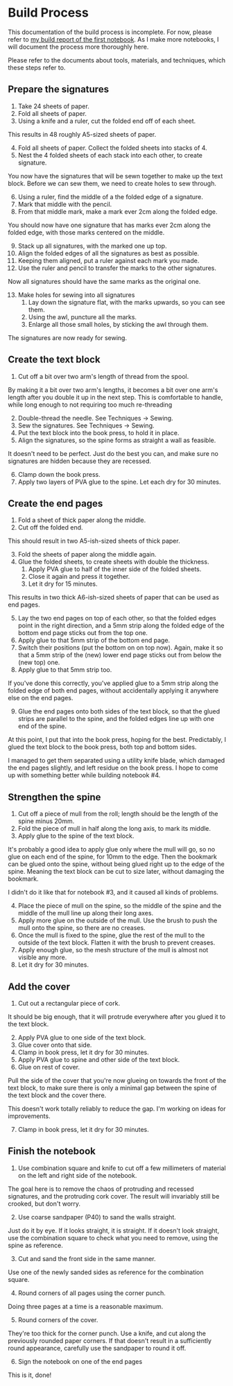 # Build Process

This documentation of the build process is incomplete. For now, please refer to [my build report of the first notebook](https://hanno.braun-odw.eu/notes/notebook/). As I make more notebooks, I will document the process more thoroughly here.

Please refer to the documents about tools, materials, and techniques, which these steps refer to.


## Prepare the signatures

1. Take 24 sheets of paper.
2. Fold all sheets of paper.
3. Using a knife and a ruler, cut the folded end off of each sheet.

This results in 48 roughly A5-sized sheets of paper.

4. Fold all sheets of paper. Collect the folded sheets into stacks of 4.
5. Nest the 4 folded sheets of each stack into each other, to create signature.

You now have the signatures that will be sewn together to make up the text block. Before we can sew them, we need to create holes to sew through.

6. Using a ruler, find the middle of a the folded edge of a signature.
7. Mark that middle with the pencil.
8. From that middle mark, make a mark ever 2cm along the folded edge.

You should now have one signature that has marks ever 2cm along the folded edge, with those marks centered on the middle.

9. Stack up all signatures, with the marked one up top.
10. Align the folded edges of all the signatures as best as possible.
11. Keeping them aligned, put a ruler against each mark you made.
12. Use the ruler and pencil to transfer the marks to the other signatures.

Now all signatures should have the same marks as the original one.

13. Make holes for sewing into all signatures
    1. Lay down the signature flat, with the marks upwards, so you can see them.
    2. Using the awl, puncture all the marks.
    3. Enlarge all those small holes, by sticking the awl through them.

The signatures are now ready for sewing.


## Create the text block

1. Cut off a bit over two arm's length of thread from the spool.

By making it a bit over two arm's lengths, it becomes a bit over one arm's length after you double it up in the next step. This is comfortable to handle, while long enough to not requiring too much re-threading

2. Double-thread the needle. See Techniques -> Sewing.
3. Sew the signatures. See Techniques -> Sewing.
4. Put the text block into the book press, to hold it in place.
5. Align the signatures, so the spine forms as straight a wall as feasible.

It doesn't need to be perfect. Just do the best you can, and make sure no signatures are hidden because they are recessed.

6. Clamp down the book press.
7. Apply two layers of PVA glue to the spine. Let each dry for 30 minutes.


## Create the end pages

1. Fold a sheet of thick paper along the middle.
2. Cut off the folded end.

This should result in two A5-ish-sized sheets of thick paper.

3. Fold the sheets of paper along the middle again.
4. Glue the folded sheets, to create sheets with double the thickness.
   1. Apply PVA glue to half of the inner side of the folded sheets.
   2. Close it again and press it together.
   3. Let it dry for 15 minutes.

This results in two thick A6-ish-sized sheets of paper that can be used as end pages.

5. Lay the two end pages on top of each other, so that the folded edges point in the right direction, and a 5mm strip along the folded edge of the bottom end page sticks out from the top one.
6. Apply glue to that 5mm strip of the bottom end page.
7. Switch their positions (put the bottom on on top now). Again, make it so that a 5mm strip of the (new) lower end page sticks out from below the (new top) one.
8. Apply glue to that 5mm strip too.

If you've done this correctly, you've applied glue to a 5mm strip along the folded edge of both end pages, without accidentally applying it anywhere else on the end pages.

9. Glue the end pages onto both sides of the text block, so that the glued strips are parallel to the spine, and the folded edges line up with one end of the spine.

At this point, I put that into the book press, hoping for the best. Predictably, I glued the text block to the book press, both top and bottom sides.

I managed to get them separated using a utility knife blade, which damaged the end pages slightly, and left residue on the book press. I hope to come up with something better while building notebook #4.


## Strengthen the spine

1. Cut off a piece of mull from the roll; length should be the length of the spine minus 20mm.
2. Fold the piece of mull in half along the long axis, to mark its middle.
3. Apply glue to the spine of the text block.

It's probably a good idea to apply glue only where the mull will go, so no glue on each end of the spine, for 10mm to the edge. Then the bookmark can be glued onto the spine, without being glued right up to the edge of the spine. Meaning the text block can be cut to size later, without damaging the bookmark.

I didn't do it like that for notebook #3, and it caused all kinds of problems.

4. Place the piece of mull on the spine, so the middle of the spine and the middle of the mull line up along their long axes.
5. Apply more glue on the outside of the mull. Use the brush to push the mull onto the spine, so there are no creases.
6. Once the mull is fixed to the spine, glue the rest of the mull to the outside of the text block. Flatten it with the brush to prevent creases.
7. Apply enough glue, so the mesh structure of the mull is almost not visible any more.
8. Let it dry for 30 minutes.


## Add the cover

1. Cut out a rectangular piece of cork.

It should be big enough, that it will protrude everywhere after you glued it to the text block.

2. Apply PVA glue to one side of the text block.
3. Glue cover onto that side.
4. Clamp in book press, let it dry for 30 minutes.
5. Apply PVA glue to spine and other side of the text block.
6. Glue on rest of cover.

Pull the side of the cover that you're now glueing on towards the front of the text block, to make sure there is only a minimal gap between the spine of the text block and the cover there.

This doesn't work totally reliably to reduce the gap. I'm working on ideas for improvements.

7. Clamp in book press, let it dry for 30 minutes.


## Finish the notebook

1. Use combination square and knife to cut off a few millimeters of material on the left and right side of the notebook.

The goal here is to remove the chaos of protruding and recessed signatures, and the protruding cork cover. The result will invariably still be crooked, but don't worry.

2. Use coarse sandpaper (P40) to sand the walls straight.

Just do it by eye. If it looks straight, it is straight. If it doesn't look straight, use the combination square to check what you need to remove, using the spine as reference.

3. Cut and sand the front side in the same manner.

Use one of the newly sanded sides as reference for the combination square.

4. Round corners of all pages using the corner punch.

Doing three pages at a time is a reasonable maximum.

5. Round corners of the cover.

They're too thick for the corner punch. Use a knife, and cut along the previously rounded paper corners. If that doesn't result in a sufficiently round appearance, carefully use the sandpaper to round it off.

6. Sign the notebook on one of the end pages

This is it, done!
